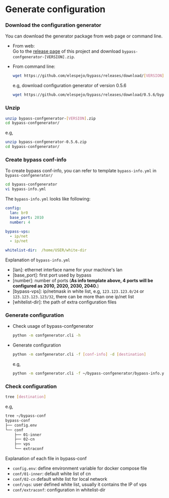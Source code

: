 # Generate configuration

### Download the configuration generator
You can download the generator package from web page or command line.

* From web:  
    Go to the [release page](https://github.com/elespejo/bypass/releases) of this project and download `bypass-confgenerator-[VERSION].zip`.

* From command line:  
    ```bash
    wget https://github.com/elespejo/bypass/releases/download/[VERSION]/bypass-confgenerator-[VERSION].zip
    ```
    e.g, download configuration generator of version 0.5.6
    ```bash
    wget https://github.com/elespejo/bypass/releases/download/0.5.6/bypass-confgenerator-0.5.6.zip
    ```

### Unzip
```bash
unzip bypass-confgenerator-[VERSION].zip
cd bypass-confgenerator/
```
e.g,
```bash
unzip bypass-confgenerator-0.5.6.zip
cd bypass-confgenerator/
```

### Create bypass conf-info

To create bypass conf-info, you can refer to template `bypass-info.yml` in `bypass-confgenerator/`
```bash
cd bypass-confgenerator
vi bypass-info.yml
```
The `bypass-info.yml` looks like following:
```yaml
config:
  lan: br0
  base_port: 2010
  number: 4
  
bypass-vps:
  - ip/net
  - ip/net

whitelist-dir:  /home/USER/white-dir
``` 
Explanation of `bypass-info.yml`
* [lan]: ethernet interface name for your machine's lan
* [base_port]: first port used by bypass
* [number]: number of ports (**As info template above, 4 ports will be configured as 2010, 2020, 2030, 2040.**)
* [bypass-vps]: ip/netmask in white list, e.g, `123.123.123.0/24` or `123.123.123.123/32`, there can be more than one ip/net list
* [whitelist-dir]: the path of extra configuration files

    

### Generate configuration

* Check usage of bypass-confgenerator
    ```bash
    python -m confgenerator.cli -h
    ```

* Generate configuration
    ```bash
    python -m confgenerator.cli -f [conf-info] -d [destination]
    ```
    e.g,
    ```bash
    python -m confgenerator.cli -f ~/bypass-confgenerator/bypass-info.yml -d ~/bypass-conf
    ```

### Check configuration
```bash
tree [destination]
```
e.g,
```bash
tree ~/bypass-conf
bypass-conf
├── config.env
└── conf
    ├── 01-inner
    ├── 02-cn
    ├── vps
    └── extraconf
```

Explanation of each file in bypass-conf
* `config.env`: define environment variable for docker compose file 
* `conf/01-inner`: default white list of cn
* `conf/02-cn` default white list for local network
* `conf/vps`: user defined white list, usually it contains the IP of vps 
* `conf/extraconf`: configuration in whitelist-dir
